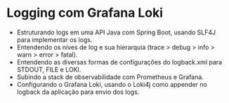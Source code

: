 # Logging com Grafana Loki

- Estruturando logs em uma API Java com Spring Boot, usando SLF4J para implementar os logs.
- Entendendo os níves de log e sua hierarquia (trace > debug > info > warn > error > fatal).
- Entendendo as diversas formas de configurações do logback.xml para STDOUT, FILE e LOKI.
- Subindo a stack de observabilidade com Prometheus e Grafana.
- Configurando o Grafana Loki, usando o Loki4j como appender no logback da aplicação para envio dos logs.